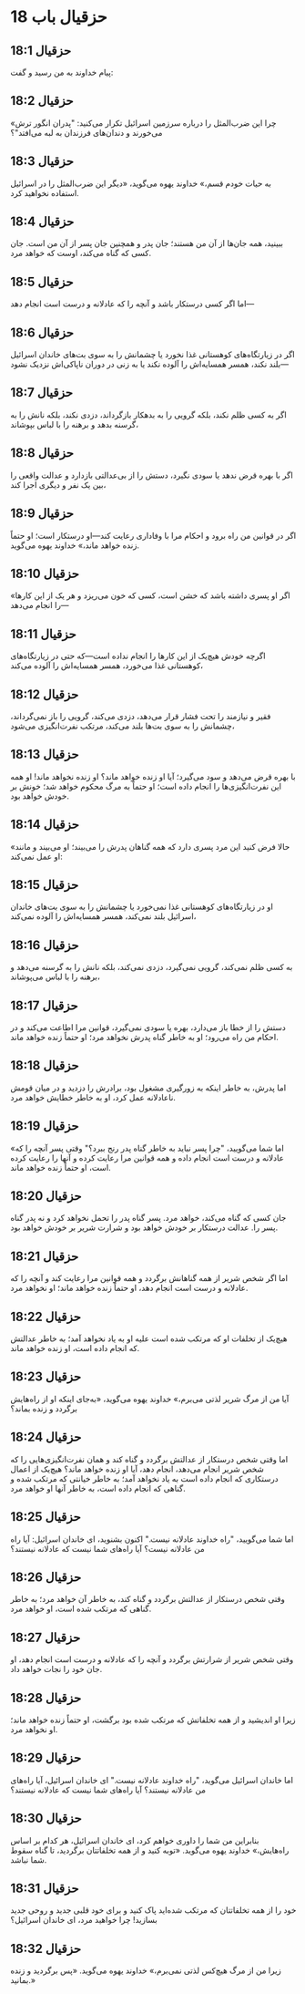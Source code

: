# حزقیال باب 18

## حزقیال 18:1
پیام خداوند به من رسید و گفت:

## حزقیال 18:2
«چرا این ضرب‌المثل را درباره سرزمین اسرائیل تکرار می‌کنید: "پدران انگور ترش می‌خورند و دندان‌های فرزندان به لبه می‌افتد"؟

## حزقیال 18:3
به حیات خودم قسم،» خداوند یهوه می‌گوید، «دیگر این ضرب‌المثل را در اسرائیل استفاده نخواهید کرد.

## حزقیال 18:4
ببینید، همه جان‌ها از آن من هستند؛ جان پدر و همچنین جان پسر از آن من است. جان کسی که گناه می‌کند، اوست که خواهد مرد.

## حزقیال 18:5
اما اگر کسی درستکار باشد و آنچه را که عادلانه و درست است انجام دهد—

## حزقیال 18:6
اگر در زیارتگاه‌های کوهستانی غذا نخورد یا چشمانش را به سوی بت‌های خاندان اسرائیل بلند نکند، همسر همسایه‌اش را آلوده نکند یا به زنی در دوران ناپاکی‌اش نزدیک نشود—

## حزقیال 18:7
اگر به کسی ظلم نکند، بلکه گرویی را به بدهکار بازگرداند، دزدی نکند، بلکه نانش را به گرسنه بدهد و برهنه را با لباس بپوشاند،

## حزقیال 18:8
اگر با بهره قرض ندهد یا سودی نگیرد، دستش را از بی‌عدالتی بازدارد و عدالت واقعی را بین یک نفر و دیگری اجرا کند،

## حزقیال 18:9
اگر در قوانین من راه برود و احکام مرا با وفاداری رعایت کند—او درستکار است؛ او حتماً زنده خواهد ماند،» خداوند یهوه می‌گوید.

## حزقیال 18:10
«اگر او پسری داشته باشد که خشن است، کسی که خون می‌ریزد و هر یک از این کارها را انجام می‌دهد—

## حزقیال 18:11
اگرچه خودش هیچ‌یک از این کارها را انجام نداده است—که حتی در زیارتگاه‌های کوهستانی غذا می‌خورد، همسر همسایه‌اش را آلوده می‌کند،

## حزقیال 18:12
فقیر و نیازمند را تحت فشار قرار می‌دهد، دزدی می‌کند، گرویی را باز نمی‌گرداند، چشمانش را به سوی بت‌ها بلند می‌کند، مرتکب نفرت‌انگیزی می‌شود،

## حزقیال 18:13
با بهره قرض می‌دهد و سود می‌گیرد؛ آیا او زنده خواهد ماند؟ او زنده نخواهد ماند! او همه این نفرت‌انگیزی‌ها را انجام داده است؛ او حتماً به مرگ محکوم خواهد شد؛ خونش بر خودش خواهد بود.

## حزقیال 18:14
«حالا فرض کنید این مرد پسری دارد که همه گناهان پدرش را می‌بیند؛ او می‌بیند و مانند او عمل نمی‌کند:

## حزقیال 18:15
او در زیارتگاه‌های کوهستانی غذا نمی‌خورد یا چشمانش را به سوی بت‌های خاندان اسرائیل بلند نمی‌کند، همسر همسایه‌اش را آلوده نمی‌کند،

## حزقیال 18:16
به کسی ظلم نمی‌کند، گرویی نمی‌گیرد، دزدی نمی‌کند، بلکه نانش را به گرسنه می‌دهد و برهنه را با لباس می‌پوشاند،

## حزقیال 18:17
دستش را از خطا باز می‌دارد، بهره یا سودی نمی‌گیرد، قوانین مرا اطاعت می‌کند و در احکام من راه می‌رود؛ او به خاطر گناه پدرش نخواهد مرد؛ او حتماً زنده خواهد ماند.

## حزقیال 18:18
اما پدرش، به خاطر اینکه به زورگیری مشغول بود، برادرش را دزدید و در میان قومش ناعادلانه عمل کرد، او به خاطر خطایش خواهد مرد.

## حزقیال 18:19
«اما شما می‌گویید، "چرا پسر نباید به خاطر گناه پدر رنج ببرد؟" وقتی پسر آنچه را که عادلانه و درست است انجام داده و همه قوانین مرا رعایت کرده و آنها را رعایت کرده است، او حتماً زنده خواهد ماند.

## حزقیال 18:20
جان کسی که گناه می‌کند، خواهد مرد. پسر گناه پدر را تحمل نخواهد کرد و نه پدر گناه پسر را. عدالت درستکار بر خودش خواهد بود و شرارت شریر بر خودش خواهد بود.

## حزقیال 18:21
اما اگر شخص شریر از همه گناهانش برگردد و همه قوانین مرا رعایت کند و آنچه را که عادلانه و درست است انجام دهد، او حتماً زنده خواهد ماند؛ او نخواهد مرد.

## حزقیال 18:22
هیچ‌یک از تخلفات او که مرتکب شده است علیه او به یاد نخواهد آمد؛ به خاطر عدالتش که انجام داده است، او زنده خواهد ماند.

## حزقیال 18:23
آیا من از مرگ شریر لذتی می‌برم،» خداوند یهوه می‌گوید، «به‌جای اینکه او از راه‌هایش برگردد و زنده بماند؟

## حزقیال 18:24
اما وقتی شخص درستکار از عدالتش برگردد و گناه کند و همان نفرت‌انگیزی‌هایی را که شخص شریر انجام می‌دهد، انجام دهد، آیا او زنده خواهد ماند؟ هیچ‌یک از اعمال درستکاری که انجام داده است به یاد نخواهد آمد؛ به خاطر خیانتی که مرتکب شده و گناهی که انجام داده است، به خاطر آنها او خواهد مرد.

## حزقیال 18:25
اما شما می‌گویید، "راه خداوند عادلانه نیست." اکنون بشنوید، ای خاندان اسرائیل: آیا راه من عادلانه نیست؟ آیا راه‌های شما نیست که عادلانه نیستند؟

## حزقیال 18:26
وقتی شخص درستکار از عدالتش برگردد و گناه کند، به خاطر آن خواهد مرد؛ به خاطر گناهی که مرتکب شده است، او خواهد مرد.

## حزقیال 18:27
وقتی شخص شریر از شرارتش برگردد و آنچه را که عادلانه و درست است انجام دهد، او جان خود را نجات خواهد داد.

## حزقیال 18:28
زیرا او اندیشید و از همه تخلفاتش که مرتکب شده بود برگشت، او حتماً زنده خواهد ماند؛ او نخواهد مرد.

## حزقیال 18:29
اما خاندان اسرائیل می‌گوید، "راه خداوند عادلانه نیست." ای خاندان اسرائیل، آیا راه‌های من عادلانه نیستند؟ آیا راه‌های شما نیست که عادلانه نیستند؟

## حزقیال 18:30
بنابراین من شما را داوری خواهم کرد، ای خاندان اسرائیل، هر کدام بر اساس راه‌هایش،» خداوند یهوه می‌گوید. «توبه کنید و از همه تخلفاتتان برگردید، تا گناه سقوط شما نباشد.

## حزقیال 18:31
خود را از همه تخلفاتتان که مرتکب شده‌اید پاک کنید و برای خود قلبی جدید و روحی جدید بسازید! چرا خواهید مرد، ای خاندان اسرائیل؟

## حزقیال 18:32
زیرا من از مرگ هیچ‌کس لذتی نمی‌برم،» خداوند یهوه می‌گوید. «پس برگردید و زنده بمانید.»
